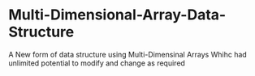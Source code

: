 # Multi-Dimensional-Array-Data-Structure
A New form of data structure using Multi-Dimensinal Arrays Whihc had unlimited potential to modify and change as required
